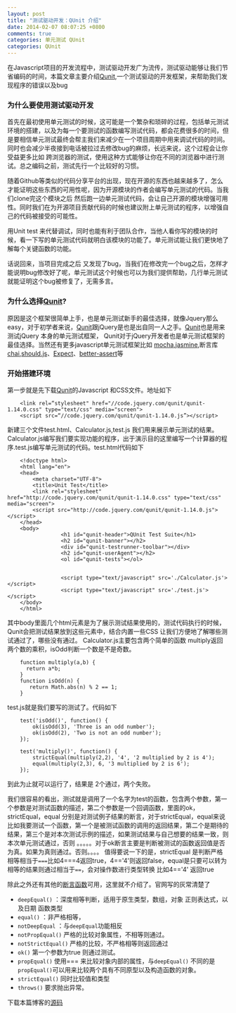 ```yaml
---
layout: post
title: "测试驱动开发：QUnit 介绍"
date: 2014-02-07 08:07:25 +0800
comments: true
categories: 单元测试 QUnit
categories: QUnit
---
```

在Javascript项目的开发流程中，测试驱动开发广为流传，测试驱动能够让我们节省编码的时间，本篇文章主要介绍[Qunit](http://qunitjs.com/),一个测试驱动的开发框架，来帮助我们发现程序的错误以及bug

### 为什么要使用测试驱动开发
首先在最初使用单元测试的时候，这可能是一个繁杂和琐碎的过程，包括单元测试环境的搭建，以及为每一个要测试的函数编写测试代码，都会花费很多的时间，但是要相信单元测试最终会帮主我们来减少在一个项目周期中用来调试代码的时间。同时也会减少半夜接到电话被拉过去修改bug的麻烦，长远来说，这个过程会让你受益更多比如 跨浏览器的测试，使用这种方式能够让你在不同的浏览器中进行测试。总之编码之前，测试先行一个比较好的习惯。

随着Github等类似的代码分享平台的出现，现在开源的东西也越来越多了，怎么才能证明这些东西的可用性呢，因为开源模块的作者会编写单元测试的代码。当我们clone完这个模块之后 然后跑一边单元测试代码，会让自己开源的模块增强可用性。同时我们在为开源项目贡献代码的时候也建议附上单元测试的程序，以增强自己的代码被接受的可能性。

用Unit test 来代替调试，同时也能有利于团队合作，当他人看你写的模块的时候，看一下写的单元测试代码就明白该模块的功能了。单元测试能让我们更快地了解每个关键函数的功能。

话说回来，当项目完成之后 又发现了bug，当我们在修改完一个bug之后，怎样才能说明bug修改好了呢，单元测试这个时候也可以为我们提供帮助，几行单元测试就能证明这个bug被修复了，无需多言。

### 为什么选择[Qunit](http://qunitjs.com/)?

原因是这个框架很简单上手，也是单元测试新手的最佳选择，就像Jquery那么easy，对于初学者来说，[Qunit](http://qunitjs.com/)跟jQuery是也是出自同一人之手。[Qunit](http://qunitjs.com/)也是用来测试jQuery 本身的单元测试框架， Qunit对于jQuery开发者也是单元测试框架的最佳选择。当然还有更多javascript单元测试框架比如 [mocha](http://visionmedia.github.io/mocha/),[jasmine](http://pivotal.github.io/jasmine/),断言库[chai](http://chaijs.com/),[should.js](https://github.com/visionmedia/should.js)、[Expect](https://github.com/LearnBoost/expect.js)、[better-assert](better-assert)等

### 开始搭建环境
第一步就是先下载[Qunit](http://qunitjs.com/)的Javascript 和CSS文件。地址如下

		<link rel=“stylesheet" href="//code.jquery.com/qunit/qunit-1.14.0.css" type="text/css" media="screen">
		<script src=“//code.jquery.com/qunit/qunit-1.14.0.js”></script>

新建三个文件test.html、Calculator.js,test.js 我们用来展示单元测试的结果。Calculator.js编写我们要实现功能的程序，出于演示目的这里编写一个计算器的程序.test.js编写单元测试的代码。test.html代码如下

		<!doctype html>
		<html lang="en">
		<head>
			<meta charset="UTF-8">
			<title>Unit Test</title>
			<link rel="stylesheet" href="http://code.jquery.com/qunit/qunit-1.14.0.css" type="text/css" media="screen">
			<script src="http://code.jquery.com/qunit/qunit-1.14.0.js"></script>
		</head>
		<body>
				     <h1 id="qunit-header">QUnit Test Suite</h1>
		   			 <h2 id="qunit-banner"></h2>
		   			 <div id="qunit-testrunner-toolbar"></div>
		   			 <h2 id="qunit-userAgent"></h2>
		  		     <ol id="qunit-tests"></ol>

		  		     
		  		     <script type="text/javascript" src='./Calculator.js'></script>
		  		     <script type="text/javascript" src='./test.js'></script>
		</body>
		</html>	

其中body里面几个html元素是为了展示测试结果使用的，测试代码执行的时候，Qunit会把测试结果放到这些元素中，结合内置一些CSS 让我们方便地了解哪些测试通过了，哪些没有通过。
Calculator.js主要包含两个简单的函数 multiply返回两个数的乘积，isOdd判断一个数是不是奇数。

		function multiply(a,b) {
		  return a*b;
		}
		function isOdd(n) {
		   return Math.abs(n) % 2 == 1;
		}

test.js就是我们要写的测试了。代码如下

		test('isOdd()', function() {
		    ok(isOdd(3), 'Three is an odd number');
		    ok(isOdd(2), 'Two is not an odd number');
		});

		test('multiply()', function() {
		    strictEqual(multiply(2,2), '4', '2 multiplied by 2 is 4');
		    equal(multiply(2,3), 6, '3 multiplied by 2 is 6');
		});

 到此为止就可以运行了，结果是 2个通过，两个失败。

我们很容易的看出，测试就是调用了一个名字为test的函数，包含两个参数，第一个参数是对测试函数的描述，第二个参数是一个回调函数，里面的ok，strictEqual，equal 分别是对测试例子结果的断言，对于strictEqual，equal来说比如我要测试一个函数，第一个是被测试函数的调用的返回结果，第二个是期待的结果，第三个是对本次测试示例的描述，如果测试结果与自己想要的结果一致，则本次单元测试通过，否则 。。。。。对于ok断言主要是判断被测试的函数返回值是否为真。如果为真则通过。否则。。。。
值得要说一下的是，strictEqual 是判断严格相等相当于`===`比如4===4返回true，4=='4'则返回false，equal是只要可以转为相等的结果则通过相当于`==`，会对操作数进行类型转换 比如4=='4' 返回true

除此之外还有其他的[断言函数](http://api.qunitjs.com/category/assert/)可用，这里就不介绍了。官网写的灰常清楚了

- `deepEqual()` ：深度相等判断，适用于原生类型，数组，对象 正则表达式，以及日期 函数类型
- `equal()` ：非严格相等，
- `notDeepEqual` ：与`deepEqual`功能相反
- `notPropEqual()` 严格的比较对象属性，不相等则通过。
- `notStrictEqual()` 严格的比较，不严格相等则返回通过
- `ok()`  第一个参数为true 则通过测试。
- `propEqual()` 使用=== 来比较对象内部的属性，与`deepEqual()` 不同的是`propEqual()`可以用来比较两个具有不同原型以及构造函数的对象。
- `strictEqual()` 同时比较值和类型 
- `throws()` 要求抛出异常。
 
下载本篇博客的[源码](https://github.com/kunkun12/Qunit-Demo)